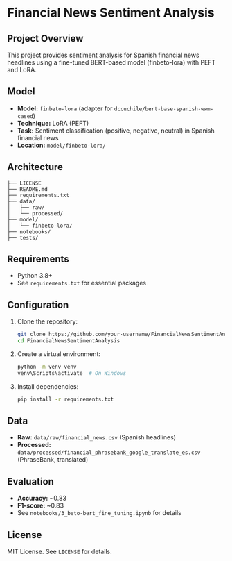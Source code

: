 
# Financial News Sentiment Analysis

## Project Overview
This project provides sentiment analysis for Spanish financial news headlines using a fine-tuned BERT-based model (finbeto-lora) with PEFT and LoRA. 

## Model
- **Model:** `finbeto-lora` (adapter for `dccuchile/bert-base-spanish-wwm-cased`)
- **Technique:** LoRA (PEFT)
- **Task:** Sentiment classification (positive, negative, neutral) in Spanish financial news
- **Location:** `model/finbeto-lora/`

## Architecture
```
├── LICENSE
├── README.md
├── requirements.txt
├── data/
│   ├── raw/
│   └── processed/
├── model/
│   └── finbeto-lora/
├── notebooks/
├── tests/
```

## Requirements
- Python 3.8+
- See `requirements.txt` for essential packages

## Configuration
1. Clone the repository:
    ```bash
    git clone https://github.com/your-username/FinancialNewsSentimentAnalysis.git
    cd FinancialNewsSentimentAnalysis
    ```
2. Create a virtual environment:
    ```bash
    python -m venv venv
    venv\Scripts\activate  # On Windows
    ```
3. Install dependencies:
    ```bash
    pip install -r requirements.txt
    ```

## Data
- **Raw:** `data/raw/financial_news.csv` (Spanish headlines)
- **Processed:** `data/processed/financial_phrasebank_google_translate_es.csv` (PhraseBank, translated)

## Evaluation
- **Accuracy:** ~0.83
- **F1-score:** ~0.83
- See `notebooks/3_beto-bert_fine_tuning.ipynb` for details

## License
MIT License. See `LICENSE` for details.